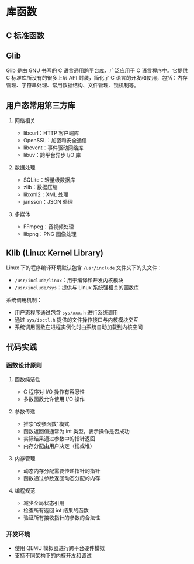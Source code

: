 # 库函数

## C 标准函数

## Glib
Glib 是由 GNU 书写的 C 语言通用跨平台库，广泛应用于 C 语言程序中。它提供 C 标准库所没有的很多上层 API 封装，简化了 C 语言的开发和使用，包括：内存管理、字符串处理、常用数据结构、文件管理、锁机制等。

## 用户态常用第三方库
1. 网络相关
   - libcurl：HTTP 客户端库
   - OpenSSL：加密和安全通信
   - libevent：事件驱动网络库
   - libuv：跨平台异步 I/O 库

2. 数据处理
   - SQLite：轻量级数据库
   - zlib：数据压缩
   - libxml2：XML 处理
   - jansson：JSON 处理

3. 多媒体
   - FFmpeg：音视频处理
   - libpng：PNG 图像处理

## Klib (Linux Kernel Library)
Linux 下的程序编译环境默认包含 `/usr/include` 文件夹下的头文件：
- `/usr/include/linux`：用于编译和开发内核模块
- `/usr/include/sys`：提供与 Linux 系统强相关的函数库

系统调用机制：
- 用户态程序通过包含 `sys/xxx.h` 进行系统调用
- 通过 `sys/ioctl.h` 提供的文件操作接口与内核模块交互
- 系统调用函数在进程实例化时由系统自动加载到内核空间

## 代码实践

### 函数设计原则

1. 函数纯洁性
   - C 程序对 I/O 操作有容忍性
   - 多数函数允许使用 I/O 操作

2. 参数传递
   - 推崇"改参函数"模式
   - 函数返回值通常为 int 类型，表示操作是否成功
   - 实际结果通过参数中的指针返回
   - 内存分配由用户决定（栈或堆）

3. 内存管理
   - 动态内存分配需要传递指针的指针
   - 函数通过参数返回动态分配的内存

4. 编程规范
   - 减少全局状态引用
   - 检查所有返回 int 结果的函数
   - 验证所有接收指针的参数的合法性


### 开发环境
- 使用 QEMU 模拟器进行跨平台硬件模拟
- 支持不同架构下的内核开发和调试
